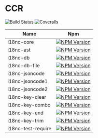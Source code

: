 # CCR

[![Build Status][travis-image]][travis-url]
[![Coveralls][coveralls-image]][coveralls-url]

| Name               | Npm                       |
|--------------------|---------------------------|
| i18nc-core         | [![NPM Version](https://img.shields.io/npm/v/i18nc-core.svg)](https://www.npmjs.org/package/i18nc-core)  |
| i18nc-ast          | [![NPM Version](https://img.shields.io/npm/v/i18nc-ast.svg)](https://www.npmjs.org/package/i18nc-ast)  |
| i18nc-db           | [![NPM Version](https://img.shields.io/npm/v/i18nc-db.svg)](https://www.npmjs.org/package/i18nc-db)  |
| i18nc-db-file      | [![NPM Version](https://img.shields.io/npm/v/i18nc-db-file.svg)](https://www.npmjs.org/package/i18nc-db-file)  |
| i18nc-jsoncode     | [![NPM Version](https://img.shields.io/npm/v/i18nc-jsoncode.svg)](https://www.npmjs.org/package/i18nc-jsoncode)  |
| i18nc-jsoncode1    | [![NPM Version](https://img.shields.io/npm/v/i18nc-jsoncode1.svg)](https://www.npmjs.org/package/i18nc-jsoncode1)  |
| i18nc-jsoncode2    | [![NPM Version](https://img.shields.io/npm/v/i18nc-jsoncode2.svg)](https://www.npmjs.org/package/i18nc-jsoncode2)  |
| i18nc-key-clear    | [![NPM Version](https://img.shields.io/npm/v/i18nc-key-clear.svg)](https://www.npmjs.org/package/i18nc-key-clear)  |
| i18nc-key-combo    | [![NPM Version](https://img.shields.io/npm/v/i18nc-key-combo.svg)](https://www.npmjs.org/package/i18nc-key-combo)  |
| i18nc-key-end      | [![NPM Version](https://img.shields.io/npm/v/i18nc-key-end.svg)](https://www.npmjs.org/package/i18nc-key-end)  |
| i18nc-key-trim     | [![NPM Version](https://img.shields.io/npm/v/i18nc-key-trim.svg)](https://www.npmjs.org/package/i18nc-key-trim)  |
| i18nc-test-require | [![NPM Version](https://img.shields.io/npm/v/i18nc-test-require.svg)](https://www.npmjs.org/package/i18nc-test-require)  |

[travis-image]: https://img.shields.io/travis/Bacra/i18nc/master.svg?label=linux
[travis-url]: https://travis-ci.org/Bacra/i18nc
[coveralls-image]: https://img.shields.io/coveralls/Bacra/i18nc.svg
[coveralls-url]: https://coveralls.io/github/Bacra/i18nc
